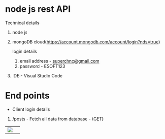 
# node js rest API 

Technical details

1. node js
2. mongoDB cloud(https://account.mongodb.com/account/login?nds=true)

   login details
   
   1. email address - superchnc@gmail.com
   2. password - ESOFT123
   
3. IDE:- Visual Studio Code

# End points 

- Client login details
1. /posts - Fetch all data from database - (GET)

|   |     |
| ------------- |:-------------:| 
| <img src="FronentImages/loginpage.PNG">

